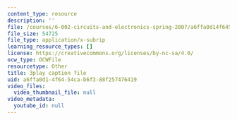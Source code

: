 ```yaml
---
content_type: resource
description: ''
file: /courses/6-002-circuits-and-electronics-spring-2007/a6ffa0d14f6454cab6f388f257476419_TXJIhDHtHSI.vtt
file_size: 54725
file_type: application/x-subrip
learning_resource_types: []
license: https://creativecommons.org/licenses/by-nc-sa/4.0/
ocw_type: OCWFile
resourcetype: Other
title: 3play caption file
uid: a6ffa0d1-4f64-54ca-b6f3-88f257476419
video_files:
  video_thumbnail_file: null
video_metadata:
  youtube_id: null
---
```

